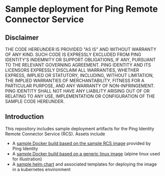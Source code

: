 # Sample deployment for Ping Remote Connector Service

## Disclaimer

THE CODE HEREUNDER IS PROVIDED "AS IS" AND WITHOUT WARRANTY OF ANY KIND. SUCH CODE IS EXPRESSLY EXCLUDED FROM PING IDENTITY'S INDEMNITY OR SUPPORT OBLIGATIONS, IF ANY, PURSUANT TO THE RELEVANT GOVERNING AGREEMENT. PING IDENTITY AND ITS LICENSORS EXPRESSLY DISCLAIM ALL WARRANTIES, WHETHER EXPRESS, IMPLIED OR STATUTORY, INCLUDING, WITHOUT LIMITATION, THE IMPLIED WARRANTIES OF MERCHANTABILITY, FITNESS FOR A PARTICULAR PURPOSE, AND ANY WARRANTY OF NON-INFRINGEMENT. PING IDENTITY SHALL NOT HAVE ANY LIABILITY ARISING OUT OF OR RELATING TO ANY USE, IMPLEMENTATION OR CONFIGURATION OF THE SAMPLE CODE HEREUNDER.

## Introduction

This repository includes sample deployment artifacts for the Ping Identity Remote Connector Service (RCS). Assets include

- A [sample Docker build based on the sample RCS image](docker/ping/) provided by Ping Identity
- A [sample Docker build based on a generic linux image](docker/generic) (alpine linux used for illustration)
- A [sample helm chart](helm) and associated templates for deploying the image in a kubernetes environment
